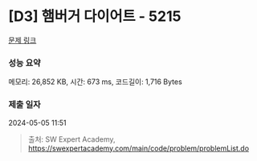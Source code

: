 # [D3] 햄버거 다이어트 - 5215 

[문제 링크](https://swexpertacademy.com/main/code/problem/problemDetail.do?contestProbId=AWT-lPB6dHUDFAVT) 

### 성능 요약

메모리: 26,852 KB, 시간: 673 ms, 코드길이: 1,716 Bytes

### 제출 일자

2024-05-05 11:51



> 출처: SW Expert Academy, https://swexpertacademy.com/main/code/problem/problemList.do